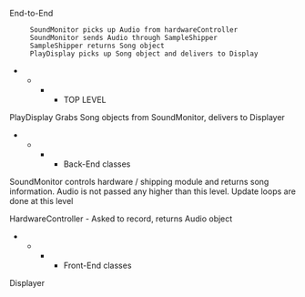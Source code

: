 End-to-End

		 SoundMonitor picks up Audio from hardwareController
		 SoundMonitor sends Audio through SampleShipper
		 SampleShipper returns Song object
		 PlayDisplay picks up Song object and delivers to Display


- - - - TOP LEVEL

PlayDisplay
	Grabs Song objects from SoundMonitor, delivers to Displayer

- - - - Back-End classes

SoundMonitor
	controls hardware / shipping module and returns song information.
	Audio is not passed any higher than this level.
	Update loops are done at this level

HardwareController - Asked to record, returns Audio object


- - - - Front-End classes

Displayer